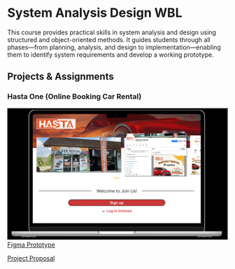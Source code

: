 # System Analysis Design WBL
This course provides practical skills in system analysis and design using structured and object-oriented methods. It guides students through all phases—from planning, analysis, and design to implementation—enabling them to identify system requirements and develop a working prototype.

## Projects & Assignments
### Hasta One (Online Booking Car Rental)
![Image](https://github.com/kalai7-web/System-Analysis-Design-WBL-/blob/6fb6f8ddfe0d739e82aca48d4cdd01a9e25d0917/Screenshot%202025-10-07%20195837.png)
[Figma Prototype](https://www.figma.com/proto/KHGLzS3qgxSumDOkSXmOUF/Hasta-One-Website?node-id=398-1597&t=vKtScIZOr3j5Mxvs-0&scaling=scale-down&content-scaling=fixed&page-id=0%3A1&starting-point-node-id=398%3A1317&show-proto-sidebar=1)

[Project Proposal](https://docs.google.com/document/d/19D7otk1BUHbzK47A4cBm5z9s7uKK9dP1M0nfIUnQ1ZY/edit?tab=t.tkh6fmq5gkp4)
